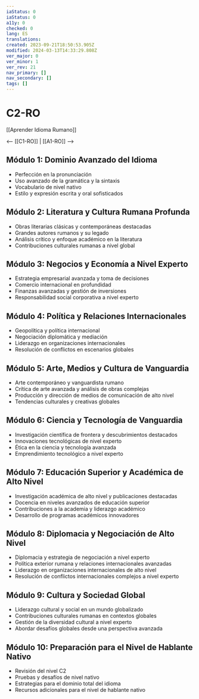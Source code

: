 ```yaml
---
iaStatus: 0
iaStatus: 0
a11y: 0
checked: 0
lang: ES
translations: 
created: 2023-09-21T18:50:53.905Z
modified: 2024-03-13T14:33:29.808Z
ver_major: 0
ver_minor: 1
ver_rev: 21
nav_primary: []
nav_secondary: []
tags: []
---
```

# C2-RO

[[Aprender Idioma Rumano]]

<-- [[C1-RO]] | [[A1-RO]] -->

## Módulo 1: Dominio Avanzado del Idioma

- Perfección en la pronunciación
- Uso avanzado de la gramática y la sintaxis
- Vocabulario de nivel nativo
- Estilo y expresión escrita y oral sofisticados

## Módulo 2: Literatura y Cultura Rumana Profunda

- Obras literarias clásicas y contemporáneas destacadas
- Grandes autores rumanos y su legado
- Análisis crítico y enfoque académico en la literatura
- Contribuciones culturales rumanas a nivel global

## Módulo 3: Negocios y Economía a Nivel Experto

- Estrategia empresarial avanzada y toma de decisiones
- Comercio internacional en profundidad
- Finanzas avanzadas y gestión de inversiones
- Responsabilidad social corporativa a nivel experto

## Módulo 4: Política y Relaciones Internacionales

- Geopolítica y política internacional
- Negociación diplomática y mediación
- Liderazgo en organizaciones internacionales
- Resolución de conflictos en escenarios globales

## Módulo 5: Arte, Medios y Cultura de Vanguardia

- Arte contemporáneo y vanguardista rumano
- Crítica de arte avanzada y análisis de obras complejas
- Producción y dirección de medios de comunicación de alto nivel
- Tendencias culturales y creativas globales

## Módulo 6: Ciencia y Tecnología de Vanguardia

- Investigación científica de frontera y descubrimientos destacados
- Innovaciones tecnológicas de nivel experto
- Ética en la ciencia y tecnología avanzada
- Emprendimiento tecnológico a nivel experto

## Módulo 7: Educación Superior y Académica de Alto Nivel

- Investigación académica de alto nivel y publicaciones destacadas
- Docencia en niveles avanzados de educación superior
- Contribuciones a la academia y liderazgo académico
- Desarrollo de programas académicos innovadores

## Módulo 8: Diplomacia y Negociación de Alto Nivel

- Diplomacia y estrategia de negociación a nivel experto
- Política exterior rumana y relaciones internacionales avanzadas
- Liderazgo en organizaciones internacionales de alto nivel
- Resolución de conflictos internacionales complejos a nivel experto

## Módulo 9: Cultura y Sociedad Global

- Liderazgo cultural y social en un mundo globalizado
- Contribuciones culturales rumanas en contextos globales
- Gestión de la diversidad cultural a nivel experto
- Abordar desafíos globales desde una perspectiva avanzada

## Módulo 10: Preparación para el Nivel de Hablante Nativo

- Revisión del nivel C2
- Pruebas y desafíos de nivel nativo
- Estrategias para el dominio total del idioma
- Recursos adicionales para el nivel de hablante nativo

